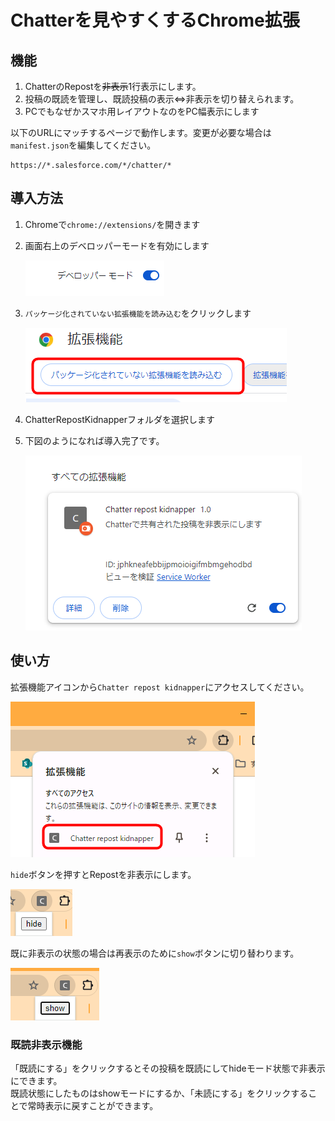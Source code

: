 # Chatterを見やすくするChrome拡張

## 機能

1. ChatterのRepostを~~非表示~~1行表示にします。
2. 投稿の既読を管理し、既読投稿の表示⇔非表示を切り替えられます。
3. PCでもなぜかスマホ用レイアウトなのをPC幅表示にします

以下のURLにマッチするページで動作します。変更が必要な場合は`manifest.json`を編集してください。

```
https://*.salesforce.com/*/chatter/*
```

## 導入方法

1. Chromeで`chrome://extensions/`を開きます
2. 画面右上のデベロッパーモードを有効にします

    ![Alt text](imgs/image.png)

1. `パッケージ化されていない拡張機能を読み込む`をクリックします

    ![Alt text](imgs/image-1.png)

2. ChatterRepostKidnapperフォルダを選択します
3. 下図のようになれば導入完了です。

    ![Alt text](imgs/image-3.png)

## 使い方

拡張機能アイコンから`Chatter repost kidnapper`にアクセスしてください。

![Alt text](imgs/image-2.png)

`hide`ボタンを押すとRepostを非表示にします。

![Alt text](imgs/image-4.png)

既に非表示の状態の場合は再表示のために`show`ボタンに切り替わります。

![Alt text](imgs/image-5.png)

### 既読非表示機能

「既読にする」をクリックするとその投稿を既読にしてhideモード状態で非表示にできます。  
既読状態にしたものはshowモードにするか、「未読にする」をクリックすることで常時表示に戻すことができます。
